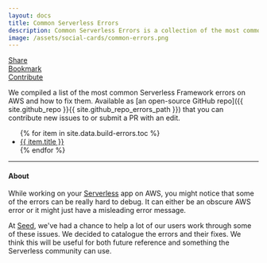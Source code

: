 ```yaml
---
layout: docs
title: Common Serverless Errors
description: Common Serverless Errors is a collection of the most common Serverless Framework errors developers run into on AWS. Also listed, is an explanation of why the error occurred and what you can do to fix it.
image: /assets/social-cards/common-errors.png
---
```


<div class="build-errors-header-controls">
  <div class="panel">
    <a href="mailto:?&cc=&bcc=&subject=Debug Serverless Errors&body=Check out this great resource for debugging Serverless errors on AWS - https://seed.run/docs/serverless-errors/">
      <i class="fa fa-envelope" aria-hidden="true"></i>
    </a>
    <a target="_blank" href="https://twitter.com/intent/tweet?url=https%3A%2F%2Fseed.run%2Fdocs%2Fserverless-errors%2F&via=SEED_run&text=Check%20out%20this%20great%20resource%20for%20debugging%20Serverless%20errors%20on%20AWS">
      <i class="fa fa-twitter" aria-hidden="true"></i>
      <span>Share</span>
    </a>
  </div>
  <div class="panel">
    <a href="javascript:alert('Please bookmark this page in your browser')">
      <i class="fa fa-bookmark" aria-hidden="true"></i>
      <span>Bookmark</span>
    </a>
  </div>
  <div class="panel">
    <a target="_blank" href="{{ site.github_repo }}/issues/new?assignees=jayair&labels=enhancement&template=common-serverless-errors.md&title=%5BSLS+ERR%5D">
      <i class="fa fa-plus-square" aria-hidden="true"></i>
      <span>Contribute</span>
    </a>
  </div>
</div>

We compiled a list of the most common Serverless Framework errors on AWS and how to fix them. Available as [an open-source GitHub repo]({{ site.github_repo }}{{ site.github_repo_errors_path }}) that you can contribute new issues to or submit a PR with an edit.

<ul class="build-errors-list fa-ul">
  {% for item in site.data.build-errors.toc %}
    <li>
      <i class="fa-li fa fa-file-text-o"></i>
      <a href="{{ item.url }}">{{ item.title }}</a>
    </li>
  {% endfor %}
</ul>

---

#### About

While working on your [Serverless](https://serverless.com) app on AWS, you might notice that some of the errors can be really hard to debug. It can either be an obscure AWS error or it might just have a misleading error message.

At [Seed](/), we've had a chance to help a lot of our users work through some of these issues. We decided to catalogue the errors and their fixes. We think this will be useful for both future reference and something the Serverless community can use.
